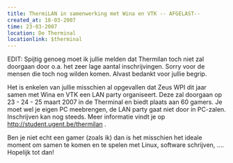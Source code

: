 ```yaml
---
title: ThermiLAN in samenwerking met Wina en VTK -- AFGELAST--
created_at: 18-03-2007
time: 23-03-2007
location: De Therminal
locationlink: $therminal
---
```


EDIT: Spijtig genoeg moet ik jullie melden dat Thermilan toch niet zal doorgaan door o.a. het zeer lage aantal inschrijvingen. Sorry voor de mensen die toch nog wilden komen. Alvast bedankt voor jullie begrip.

Het is enkelen van jullie misschien al opgevallen dat Zeus WPI dit jaar samen met Wina en VTK een LAN party organiseert. Deze zal doorgaan op 23 - 24 - 25 maart 2007 in de Therminal en biedt plaats aan 60 gamers. Je moet wel je eigen PC meebrengen, de LAN party gaat niet door in PC-zalen. Inschrijven kan nog steeds. Meer informatie vindt je op http://student.ugent.be/thermilan .

Ben je niet echt een gamer (zoals ik) dan is het misschien het ideale moment om samen te komen en te spelen met Linux, software schrijven, ....
Hopelijk tot dan!
